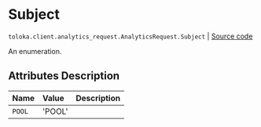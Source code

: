 # Subject
`toloka.client.analytics_request.AnalyticsRequest.Subject` | [Source code](https://github.com/Toloka/toloka-kit/blob/v1.2.1/src/client/analytics_request.py#L32)

An enumeration.

## Attributes Description

| Name | Value | Description |
| :------| :-----------| :----------| 
`POOL`|'POOL'|
